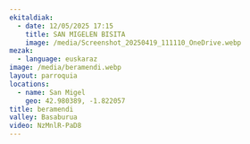 ```yaml
---
ekitaldiak:
  - date: 12/05/2025 17:15
    title: SAN MIGELEN BISITA
    image: /media/Screenshot_20250419_111110_OneDrive.webp
mezak:
  - language: euskaraz
image: /media/beramendi.webp
layout: parroquia
locations:
  - name: San Migel
    geo: 42.980389, -1.822057
title: beramendi
valley: Basaburua
video: NzMnlR-PaD8
---
```

